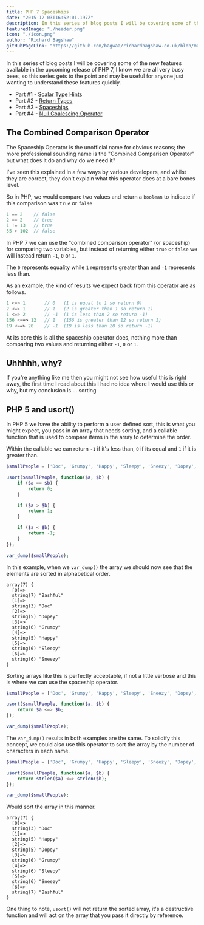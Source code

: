 ```yaml
---
title: PHP 7 Spaceships
date: "2015-12-03T16:52:01.197Z"
description: In this series of blog posts I will be covering some of the new features available in the upcoming release of PHP 7, this time is the spaceship operator
featuredImage: "./header.png"
icon: "./icon.png"
author: "Richard Bagshaw"
gitHubPageLink: "https://github.com/bagwaa/richardbagshaw.co.uk/blob/master/content/blog/php-7-spaceships/index.md"
---
```


In this series of blog posts I will be covering some of the new features available in the upcoming release of PHP 7, I know we are all very busy bees, so this series gets to the point and may be useful for anyone just wanting to understand these features quickly.

- Part #1 - [Scalar Type Hints](https://www.richardbagshaw.co.uk/php-7-scalar-typehints)
- Part #2 - [Return Types](https://www.richardbagshaw.co.uk/php-7-return-types)
- Part #3 - [Spaceships](https://www.richardbagshaw.co.uk/php-7-spaceships)
- Part #4 - [Null Coalescing Operator](https://www.richardbagshaw.co.uk/php-7-null-coalescing-operator)

## The Combined Comparison Operator

The Spaceship Operator is the unofficial name for obvious reasons; the more professional sounding name is the "Combined Comparison Operator" but what does it do and why do we need it?

I've seen this explained in a few ways by various developers, and whilst they are correct, they don't explain what this operator does at a bare bones level.

So in PHP, we would compare two values and return a `boolean` to indicate if this comparison was `true` or `false`

```php
1 == 2    // false
2 == 2    // true
1 != 13   // true
55 > 102  // false
```

In PHP 7 we can use the "combined comparison operator" (or spaceship) for comparing two variables, but instead of returning either `true` or `false` we will instead return `-1`, `0` or `1`.

The `0` represents equality while `1` represents greater than and `-1` represents less than.

As an example, the kind of results we expect back from this operator are as follows.

```php
1 <=> 1       // 0   (1 is equal to 1 so return 0)
2 <=> 1       // 1   (2 is greater than 1 so return 1)
1 <=> 2       // -1  (1 is less than 2 so return -1)
156 <==> 12   // 1   (156 is greater than 12 so return 1)
19 <==> 20    // -1  (19 is less than 20 so return -1)
```

At its core this is all the spaceship operator does, nothing more than comparing two values and returning either `-1`, `0` or `1`.

## Uhhhhh, why?

If you're anything like me then you might not see how useful this is right away, the first time I read about this I had no idea where I would use this or why, but my conclusion is ... sorting

## PHP 5 and usort()

In PHP 5 we have the ability to perform a user defined sort, this is what you might expect, you pass in an array that needs sorting, and a callable function that is used to compare items in the array to determine the order.

Within the callable we can return `-1` if it's less than, `0` if its equal and `1` if it is greater than.

```php
$smallPeople = ['Doc', 'Grumpy', 'Happy', 'Sleepy', 'Sneezy', 'Dopey', 'Bashful'];

usort($smallPeople, function($a, $b) {
    if ($a == $b) {
        return 0;
    }

    if ($a > $b) {
        return 1;
    }

    if ($a < $b) {
        return -1;
    }
});

var_dump($smallPeople);
```

In this example, when we `var_dump()` the array we should now see that the elements are sorted in alphabetical order.

```shell script
array(7) {
  [0]=>
  string(7) "Bashful"
  [1]=>
  string(3) "Doc"
  [2]=>
  string(5) "Dopey"
  [3]=>
  string(6) "Grumpy"
  [4]=>
  string(5) "Happy"
  [5]=>
  string(6) "Sleepy"
  [6]=>
  string(6) "Sneezy"
}
```

Sorting arrays like this is perfectly acceptable, if not a little verbose and this is where we can use the spaceship operator.

```php
$smallPeople = ['Doc', 'Grumpy', 'Happy', 'Sleepy', 'Sneezy', 'Dopey', 'Bashful'];

usort($smallPeople, function($a, $b) {
    return $a <=> $b;
});

var_dump($smallPeople);
```

The `var_dump()` results in both examples are the same. To solidify this concept, we could also use this operator to sort the array by the number of characters in each name.

```php
$smallPeople = ['Doc', 'Grumpy', 'Happy', 'Sleepy', 'Sneezy', 'Dopey', 'Bashful'];

usort($smallPeople, function($a, $b) {
    return strlen($a) <=> strlen($b);
});

var_dump($smallPeople);
```

Would sort the array in this manner.

```shell
array(7) {
  [0]=>
  string(3) "Doc"
  [1]=>
  string(5) "Happy"
  [2]=>
  string(5) "Dopey"
  [3]=>
  string(6) "Grumpy"
  [4]=>
  string(6) "Sleepy"
  [5]=>
  string(6) "Sneezy"
  [6]=>
  string(7) "Bashful"
}
```

One thing to note, `usort()` will not return the sorted array, it's a destructive function and will act on the array that you pass it directly by reference.

